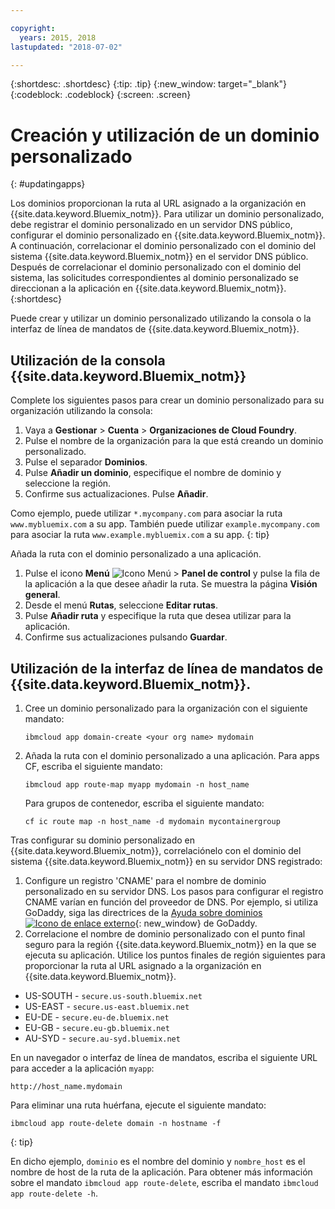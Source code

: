 ```yaml
---

copyright:
  years: 2015, 2018
lastupdated: "2018-07-02"

---
```


{:shortdesc: .shortdesc}
{:tip: .tip}
{:new_window: target="_blank"}
{:codeblock: .codeblock}
{:screen: .screen}

# Creación y utilización de un dominio personalizado
{: #updatingapps}

Los dominios proporcionan la ruta al URL asignado a la organización en {{site.data.keyword.Bluemix_notm}}. Para utilizar un dominio personalizado, debe registrar el dominio personalizado en un servidor DNS público, configurar el dominio personalizado en {{site.data.keyword.Bluemix_notm}}. A continuación, correlacionar el dominio personalizado con el dominio del sistema {{site.data.keyword.Bluemix_notm}} en el servidor DNS público. Después de correlacionar el dominio personalizado con el dominio del sistema, las solicitudes correspondientes al dominio personalizado se direccionan a la aplicación en {{site.data.keyword.Bluemix_notm}}.
{:shortdesc}

Puede crear y utilizar un dominio personalizado utilizando la consola o la interfaz de línea de mandatos de {{site.data.keyword.Bluemix_notm}}.

## Utilización de la consola {{site.data.keyword.Bluemix_notm}}

Complete los siguientes pasos para crear un dominio personalizado para su organización utilizando la consola:

1. Vaya a **Gestionar** > **Cuenta** > **Organizaciones de Cloud Foundry**.
2. Pulse el nombre de la organización para la que está creando un dominio personalizado.
3. Pulse el separador **Dominios**.
4. Pulse **Añadir un dominio**, especifique el nombre de dominio y seleccione la región.
5. Confirme sus actualizaciones. Pulse **Añadir**.

Como ejemplo, puede utilizar `*.mycompany.com` para asociar la ruta `www.mybluemix.com` a su app. También puede utilizar `example.mycompany.com` para asociar la ruta `www.example.mybluemix.com` a su app.
{: tip}

Añada la ruta con el dominio personalizado a una aplicación.

1. Pulse el icono **Menú** ![Icono Menú](../icons/icon_hamburger.svg) > **Panel de control** y pulse la fila de la aplicación a la que desee añadir la ruta. Se muestra la página **Visión general**.
2. Desde el menú **Rutas**, seleccione **Editar rutas**.
3. Pulse **Añadir ruta** y especifique la ruta que desea utilizar para la aplicación.
4. Confirme sus actualizaciones pulsando **Guardar**.

## Utilización de la interfaz de línea de mandatos de {{site.data.keyword.Bluemix_notm}}.

1. Cree un dominio personalizado para la organización con el siguiente mandato:

   ```
   ibmcloud app domain-create <your org name> mydomain
   ```

2. Añada la ruta con el dominio personalizado a una aplicación. Para apps CF, escriba el siguiente mandato:

   ```
   ibmcloud app route-map myapp mydomain -n host_name

   ```

   Para grupos de contenedor, escriba el siguiente mandato:

   ```
   cf ic route map -n host_name -d mydomain mycontainergroup

   ```

Tras configurar su dominio personalizado en {{site.data.keyword.Bluemix_notm}}, correlaciónelo con el dominio del sistema {{site.data.keyword.Bluemix_notm}} en su servidor DNS registrado:

1. Configure un registro 'CNAME' para el nombre de dominio personalizado en su servidor DNS. Los pasos para configurar el registro CNAME varían en función del proveedor de DNS. Por ejemplo, si utiliza GoDaddy, siga las directrices de la [Ayuda sobre dominios ![Icono de enlace externo](../icons/launch-glyph.svg "Icono de enlace externo")](https://www.godaddy.com/help/add-a-cname-record-19236){: new_window} de GoDaddy.
2. Correlacione el nombre de dominio personalizado con el punto final seguro para la región {{site.data.keyword.Bluemix_notm}} en la que se ejecuta su aplicación. Utilice los puntos finales de región siguientes para proporcionar la ruta al URL asignado a la organización en {{site.data.keyword.Bluemix_notm}}.

  * US-SOUTH - `secure.us-south.bluemix.net`
  * US-EAST - `secure.us-east.bluemix.net`
  * EU-DE - `secure.eu-de.bluemix.net`
  * EU-GB - `secure.eu-gb.bluemix.net`
  * AU-SYD - `secure.au-syd.bluemix.net`

En un navegador o interfaz de línea de mandatos, escriba el siguiente URL para acceder a la aplicación `myapp`:

```
http://host_name.mydomain

```

Para eliminar una ruta huérfana, ejecute el siguiente mandato:

```
ibmcloud app route-delete domain -n hostname -f
```
{: tip}

En dicho ejemplo, `dominio` es el nombre del dominio y `nombre_host` es el nombre de host de la ruta de la aplicación. Para obtener más información sobre el mandato `ibmcloud app route-delete`, escriba el mandato `ibmcloud app route-delete -h`.
